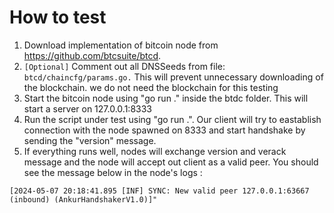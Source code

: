 # How to test

1. Download implementation of bitcoin node from https://github.com/btcsuite/btcd. 
2. `[Optional]` Comment out all DNSSeeds from file: `btcd/chaincfg/params.go.` This will prevent unnecessary downloading of the blockchain. we do not need the blockchain for this testing
3. Start the bitcoin node using "go run ." inside the btdc folder. This will start a server on 127.0.0.1:8333
4. Run the script under test using "go run .". Our client will try to eastablish connection with the node spawned on 8333 and start handshake by sending the "version" message. 
5. If everything runs well, nodes will exchange version and verack message and the node will accept out client as a valid peer. You should see the message below in the node's logs :
```
[2024-05-07 20:18:41.895 [INF] SYNC: New valid peer 127.0.0.1:63667 (inbound) (AnkurHandshakerV1.0)]"
```